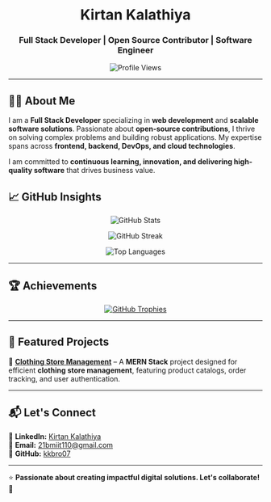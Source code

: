 <h1 align="center">Kirtan Kalathiya</h1>
<h3 align="center">Full Stack Developer | Open Source Contributor | Software Engineer</h3>

<p align="center">
  <img src="https://komarev.com/ghpvc/?username=kkbro07&label=Profile%20Views&color=blue&style=flat" alt="Profile Views" />
</p>

---

## 👨‍💻 About Me  

I am a **Full Stack Developer** specializing in **web development** and **scalable software solutions**. Passionate about **open-source contributions**, I thrive on solving complex problems and building robust applications. My expertise spans across **frontend, backend, DevOps, and cloud technologies**.

I am committed to **continuous learning, innovation, and delivering high-quality software** that drives business value.  

## 📈 GitHub Insights  

<p align="center">
  <img src="https://github-readme-stats.vercel.app/api?username=kkbro07&show_icons=true&theme=graywhite&hide_border=true" alt="GitHub Stats" />
</p>
<p align="center">
  <img src="https://github-readme-streak-stats.herokuapp.com/?user=kkbro07&theme=graywhite&hide_border=true" alt="GitHub Streak" />
</p>
<p align="center">
  <img src="https://github-readme-stats.vercel.app/api/top-langs?username=kkbro07&show_icons=true&layout=compact&theme=graywhite&hide_border=true" alt="Top Languages" />
</p>

---

## 🏆 Achievements  

<p align="center">
  <a href="https://github.com/ryo-ma/github-profile-trophy">
    <img src="https://github-profile-trophy.vercel.app/?username=kkbro07&theme=flat&margin-w=15&margin-h=15" alt="GitHub Trophies" />
  </a>
</p>

---

## 📂 Featured Projects  

🔹 [**Clothing Store Management**](https://github.com/kkbro07/cloth-shop.git) – A **MERN Stack** project designed for efficient **clothing store management**, featuring product catalogs, order tracking, and user authentication.  

---

## 📬 Let's Connect  

📌 **LinkedIn:** [Kirtan Kalathiya](https://www.linkedin.com/in/kirtankalathiya)  
📧 **Email:** [21bmiit110@gmail.com](mailto:21bmiit110@gmail.com)  
🔗 **GitHub:** [kkbro07](https://github.com/kkbro07)  

---

⭐ **Passionate about creating impactful digital solutions. Let's collaborate!** 🚀  
